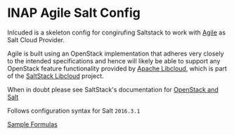 # INAP Agile Salt Config

Inlcuded is a skeleton config for congirufing Saltstack to work with [Agile](http://www.internap.com/cloud/public-cloud/) as Salt Cloud Provider.

Agile is built using an OpenStack implementation that adheres very closely to the intended specifications and hence will likely be able to support any OpenStack feature functionality provided by [Apache Libcloud](https://libcloud.apache.org/), which is part of the [SaltStack Libcloud](https://docs.saltstack.com/en/latest/topics/cloud/install/index.html) project.

When in doubt please see SaltStack's documentation for [OpenStack and Salt](https://github.com/openstack/openstack-salt)


Follows configuration syntax for Salt `2016.3.1` 

[Sample Formulas](https://github.com/salt-formulas/openstack-salt/tree/master/formulas)

